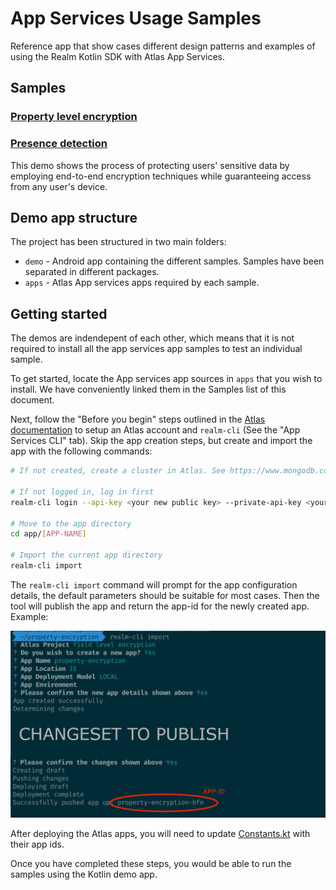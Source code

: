 # App Services Usage Samples

Reference app that show cases different design patterns and examples of using the Realm Kotlin SDK with Atlas App Services.

## Samples

### [Property level encryption](apps/property-encryption/README.md)
### [Presence detection](apps/presence-detection/README.md)

This demo shows the process of protecting users' sensitive data by employing end-to-end encryption techniques while guaranteeing access from any user's device.

## Demo app structure

The project has been structured in two main folders:

- `demo` - Android app containing the different samples. Samples have been separated in different packages.
- `apps` - Atlas App services apps required by each sample.

## Getting started

The demos are indendepent of each other, which means that it is not required to install all the app services app samples to test an individual sample.

To get started, locate the App services app sources in `apps` that you wish to install. We have conveniently linked them in the Samples list of this document.

Next, follow the "Before you begin" steps outlined in the [Atlas documentation](https://www.mongodb.com/docs/atlas/app-services/apps/create/) to setup an Atlas account and `realm-cli` (See the "App Services CLI" tab). Skip the app creation steps, but create and import the app with the following commands:

```bash
# If not created, create a cluster in Atlas. See https://www.mongodb.com/basics/clusters/mongodb-cluster-setup#creating-a-mongodb-cluster

# If not logged in, log in first
realm-cli login --api-key <your new public key> --private-api-key <your new private key>

# Move to the app directory
cd app/[APP-NAME]

# Import the current app directory
realm-cli import 
```

The `realm-cli import` command will prompt for the app configuration details, the default parameters should be suitable for most cases. Then the tool will publish the app and return the app-id for the newly created app. Example:

![alt text](Screenshots/import-app-console-example.png "Console output")

After deploying the Atlas apps, you will need to update [Constants.kt](demo/src/main/java/io/realm/appservicesusagesamples/Constants.kt) with their app ids.

Once you have completed these steps, you would be able to run the samples using the Kotlin demo app.